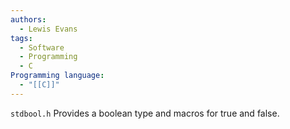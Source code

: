 ```yaml
---
authors:
  - Lewis Evans
tags:
  - Software
  - Programming
  - C
Programming language:
  - "[[C]]"
---
```

`stdbool.h` Provides a boolean type and macros for true and false.